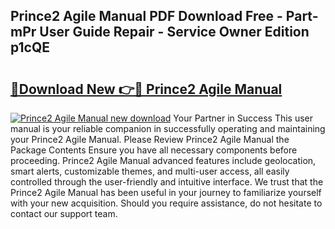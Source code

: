 ## Prince2 Agile Manual PDF Download Free - Part-mPr User Guide Repair - Service Owner Edition p1cQE

# <h2><a href="http://cf16125.oget.top/?id=Prince2+Agile+Manual">🔗Download New 👉🔴 Prince2 Agile Manual</a></h2>

[![Prince2 Agile Manual new download](https://i.imgur.com/5g1atiW.png)](http://cf16125.oget.top/?id=Prince2+Agile+Manual)
Your Partner in Success This user manual is your reliable companion in successfully operating and maintaining your Prince2 Agile Manual. Please Review Prince2 Agile Manual the Package Contents Ensure you have all necessary components before proceeding. Prince2 Agile Manual advanced features include geolocation, smart alerts, customizable themes, and multi-user access, all easily controlled through the user-friendly and intuitive interface. We trust that the Prince2 Agile Manual has been useful in your journey to familiarize yourself with your new acquisition. Should you require assistance, do not hesitate to contact our support team.
